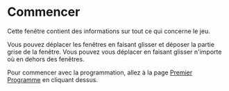 # Commencer

Cette fenêtre contient des informations sur tout ce qui concerne le jeu.

Vous pouvez déplacer les fenêtres en faisant glisser et déposer la partie grise de la fenêtre. Vous pouvez vous déplacer en faisant glisser n'importe où en dehors des fenêtres.

Pour commencer avec la programmation, allez à la page [Premier Programme](docs/first_program.md) en cliquant dessus.